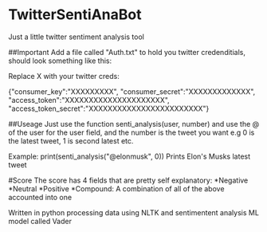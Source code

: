 # TwitterSentiAnaBot

Just a little twitter sentiment analysis tool

##Important
Add a file called "Auth.txt" to hold you twitter credenditials, should look something like this:

Replace X with your twitter creds:

{"consumer_key":"XXXXXXXXX",
"consumer_secret":"XXXXXXXXXXXXX",
"access_token":"XXXXXXXXXXXXXXXXXXXXX",
"access_token_secret":"XXXXXXXXXXXXXXXXXXXXXXXX"}

##Useage
Just use the function senti_analysis(user, number) and use the @ of the user for the user field, and the number is the tweet you want e.g 0 is the latest tweet, 1 is second latest etc.

Example: print(senti_analysis("@elonmusk", 0))
Prints Elon's Musks latest tweet

#Score
The score has 4 fields that are pretty self explanatory:
*Negative
*Neutral
*Positive
*Compound: A combination of all of the above accounted into one

Written in python processing data using NLTK and sentimentent analysis ML model called Vader


